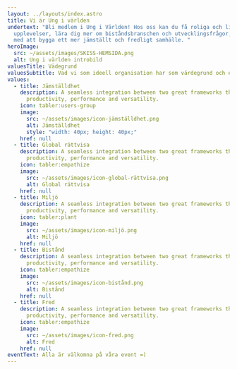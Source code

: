 ```yaml
---
layout: ../layouts/index.astro
title: Vi är Ung i världen
undertext: "Bli medlem i Ung i Världen! Hos oss kan du få roliga och livslånga
  upplevelser, lära dig mer om biståndsbranschen och utvecklingsfrågor, och vara
  med att bygga ett mer jämställt och fredligt samhälle. "
heroImage:
  src: ~/assets/images/SKISS-HEMSIDA.png
  alt: Ung i världen introbild
valuesTitle: Vädegrund
valuesSubtitle: Vad vi som ideell organisation har som värdegrund och eftersträvar att uppnå genom vår verksamhet. Läs mer på "Om oss".
values:
  - title: Jämställdhet
    description: A seamless integration between two great frameworks that offer high
      productivity, performance and versatility.
    icon: tabler:users-group
    image:
      src: ~/assets/images/icon-jämställdhet.png
      alt: Jämställdhet
      style: "width: 40px; height: 40px;"
    href: null
  - title: Global rättvisa
    description: A seamless integration between two great frameworks that offer high
      productivity, performance and versatility.
    icon: tabler:empathize
    image:
      src: ~/assets/images/icon-global-rättvisa.png
      alt: Global rättvisa
    href: null
  - title: Miljö
    description: A seamless integration between two great frameworks that offer high
      productivity, performance and versatility.
    icon: tabler:plant
    image:
      src: ~/assets/images/icon-miljö.png
      alt: Miljö
    href: null
  - title: Bistånd
    description: A seamless integration between two great frameworks that offer high
      productivity, performance and versatility.
    icon: tabler:empathize
    image:
      src: ~/assets/images/icon-bistånd.png
      alt: Bistånd
    href: null
  - title: Fred
    description: A seamless integration between two great frameworks that offer high
      productivity, performance and versatility.
    icon: tabler:empathize
    image:
      src: ~/assets/images/icon-fred.png
      alt: Fred
    href: null
eventText: Alla är välkomna på våra event =)
---
```

